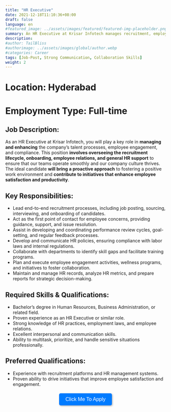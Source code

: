 ```yaml
---
title: "HR Executive"
date: 2021-12-18T11:10:36+08:00
draft: false
language: en
#featured_image: ../assets/images/featured/featured-img-placeholder.png
summary: An HR Executive at Krisar Infotech manages recruitment, employee relations, and HR processes, ensuring the company attracts and retains top talent aligned with its goals. They support performance management, handle onboarding, and work closely with teams to foster a positive, productive work environment.
description: 
#author: TailBliss
#authorimage: ../assets/images/global/author.webp
#categories: Career
tags: [Job-Post, Strong Communication, Collaboration Skills] 
weight: 2
---
```


<div class="text-center">

# Location: Hyderabad
# Employment Type: Full-time
</div>

## Job Description:
As an HR Executive at Krisar Infotech, you will play a key role in __managing and enhancing__ the company’s talent processes, employee engagement, and compliance. This position __involves overseeing the recruitment lifecycle, onboarding, employee relations, and general HR support__ to ensure that our teams operate smoothly and our company culture thrives. The ideal candidate __will bring a proactive approach__ to fostering a positive work environment and __contribute to initiatives that enhance employee satisfaction and productivity__.

## Key Responsibilities:
- Lead end-to-end recruitment processes, including job posting, sourcing, interviewing, and onboarding of candidates.
- Act as the first point of contact for employee concerns, providing guidance, support, and issue resolution.
- Assist in developing and coordinating performance review cycles, goal-setting, and regular feedback processes.
- Develop and communicate HR policies, ensuring compliance with labor laws and internal regulations.
- Collaborate with departments to identify skill gaps and facilitate training programs.
- Plan and execute employee engagement activities, wellness programs, and initiatives to foster collaboration.
- Maintain and manage HR records, analyze HR metrics, and prepare reports for strategic decision-making.

## Required Skills & Qualifications:
- Bachelor’s degree in Human Resources, Business Administration, or related field.
- Proven experience as an HR Executive or similar role.
- Strong knowledge of HR practices, employment laws, and employee relations.
- Excellent interpersonal and communication skills.
- Ability to multitask, prioritize, and handle sensitive situations professionally.

## Preferred Qualifications:
- Experience with recruitment platforms and HR management systems.
- Proven ability to drive initiatives that improve employee satisfaction and engagement.

<div style="text-align: center; margin: 20px 0;">
    <a href="mailto:help@krisar.tech?subject=Job Application for HR Executive Role">
        <button style="background-color: #007BFF; color: white; border: none; padding: 10px 20px; font-size: 16px; cursor: pointer; border-radius: 5px; 
                box-shadow: 2px 2px 5px rgba(0, 0, 0, 0.3); transition: background-color 0.3s, box-shadow 0.3s;" 
                onmouseover="this.style.backgroundColor='#000'; this.style.boxShadow='2px 2px 10px rgba(0, 0, 0, 0.5)';" 
                onmouseout="this.style.backgroundColor='#007BFF'; this.style.boxShadow='2px 2px 5px rgba(0, 0, 0, 0.3)';">
            Click Me To Apply
        </button>
    </a>
</div>